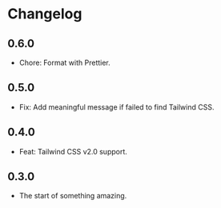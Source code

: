 # Changelog

## 0.6.0

- Chore: Format with Prettier.
## 0.5.0

- Fix: Add meaningful message if failed to find Tailwind CSS.

## 0.4.0

- Feat: Tailwind CSS v2.0 support.

## 0.3.0

- The start of something amazing.

